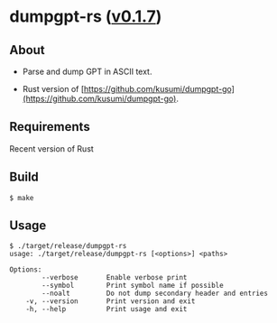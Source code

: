 dumpgpt-rs ([v0.1.7](https://github.com/kusumi/dumpgpt-rs/releases/tag/v0.1.7))
========

## About

+ Parse and dump GPT in ASCII text.

+ Rust version of [https://github.com/kusumi/dumpgpt-go](https://github.com/kusumi/dumpgpt-go).

## Requirements

Recent version of Rust

## Build

    $ make

## Usage

    $ ./target/release/dumpgpt-rs
    usage: ./target/release/dumpgpt-rs [<options>] <paths>
    
    Options:
            --verbose       Enable verbose print
            --symbol        Print symbol name if possible
            --noalt         Do not dump secondary header and entries
        -v, --version       Print version and exit
        -h, --help          Print usage and exit

